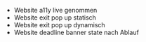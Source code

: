 - Website a11y live genommen
- Website exit pop up statisch
- Website exit pop up dynamisch
- Website deadline banner state nach Ablauf
